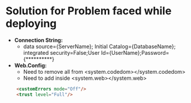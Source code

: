 # Solution for Problem faced while deploying

- **Connection String:**
	 - data source={ServerName}; Initial Catalog={DatabaseName}; integrated security=False;User Id={UserName};Password={**********} 
 - **Web.Config:**
   - Need to remove all from <system.codedom></system.codedom>
   - Need to add inside <system.web></system.web>
 ```html
	 <customErrors mode="Off"/>
	 <trust level="Full"/>
  ```
